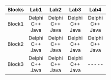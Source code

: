 <table>
    <thead>
        <tr>
            <th>Blocks</th>
            <th>Lab1</th>
            <th>Lab2</th>
            <th>Lab3</th>
            <th>Lab4</th>
        </tr>
    </thead>
    <tbody>
        <tr>
            <td align="center">Block1</td>
            <td align="center">Delphi<br>C++<br>Java</td>
            <td align="center">Delphi<br>C++<br>Java</td>
            <td align="center">Delphi<br>C++<br>Java</td>
            <td align="center">Delphi<br>C++<br>Java</td>
        </tr>
        <tr>
            <td align="center">Block2</td>
            <td align="center">Delphi<br>C++<br>Java</td>
            <td align="center">Delphi<br>C++<br>Java</td>
            <td align="center">Delphi<br>C++<br>Java</td>
            <td align="center">Delphi<br>C++<br>Java</td>
        </tr>
        <tr>
            <td align="center">Block3</td>
            <td align="center">Delphi<br>C++<br>Java</td>
            <td align="center">Delphi<br>C++<br>Java</td>
            <td align="center">Delphi<br>C++<br>Java</td>
            <td align="center">-----</td>
        </tr>
    </tbody>
</table>
